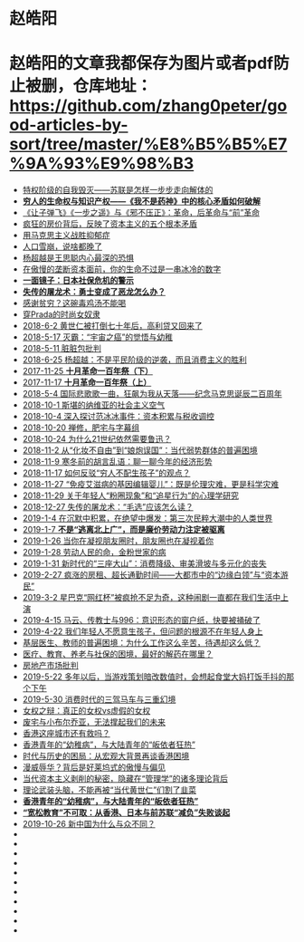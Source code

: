 # 赵皓阳
# 赵皓阳的文章我都保存为图片或者pdf防止被删，仓库地址：https://github.com/zhang0peter/good-articles-by-sort/tree/master/%E8%B5%B5%E7%9A%93%E9%98%B3

*   [特权阶级的自我毁灭——苏联是怎样一步步走向解体的](https://mp.weixin.qq.com/s?__biz=MzI1Njc0NTAzOQ==&mid=2247483661&idx=1&sn=d5df8e53b0d25107c2f5d7ac4688081f&chksm=ea234a2ddd54c33baa5731dcc3c7e3f25ed13fa9df02da73987fce3ce37bf7c0cfcd95f56bb4&mpshare=1&scene=23&srcid=0705UJsgePb2bHTVUf3m75VO#rd)
*   [**穷人的生命权与知识产权——《我不是药神》中的核心矛盾如何破解**](https://mp.weixin.qq.com/s?__biz=MjM5NzE2NTY0Ng==&mid=2650674212&idx=1&sn=7bdeefb77be7fb0c10a92104ab296649&chksm=bed49b0589a31213b2bc4632263e9c80748c38bf48c9ee686665b0c3eabb8139951bc8daf4db&mpshare=1&scene=23&srcid=0713JyJVukxcDMOlUY0yEvCL#rd)
*   [《让子弹飞》《一步之遥》与《邪不压正》：革命，后革命与“前”革命](https://mp.weixin.qq.com/s?__biz=MjM5NzE2NTY0Ng==&mid=2650674256&idx=1&sn=0ca88b1ce0c191bff2db4a9bdfd1297b&chksm=bed49b7189a312670caa50141bccde28c8095fe58c29672f9c40548c3f04725115351457a73d&mpshare=1&scene=23&srcid=0719UO8rvaJf6SBlyaXJLerD#rd)
*   [疯狂的房价背后，反映了资本主义的五个根本矛盾](https://mp.weixin.qq.com/s?__biz=MjM5NzE2NTY0Ng==&mid=2650674261&idx=1&sn=1b4b5a5170eea3a53c9d633f0e907753&chksm=bed49b7489a31262570fff59f3f1743fb36db085a407c85a06370c4aa085ba57347a4b91b28f&mpshare=1&scene=23&srcid=0721F6gRgR3P5mlh4xjoh7hj#rd)
*   [用马克思主义战胜抑郁症](https://mp.weixin.qq.com/s?__biz=MjM5NzE2NTY0Ng==&mid=2650674314&idx=1&sn=27c80bdbece9dbcdffe9619caf327ff7&chksm=bed49bab89a312bdf4bc6771526f1a610d713f5757ab1d8532e4937d0f2823701d5a959c16cc&mpshare=1&scene=23&srcid=0816OwnqmPEYZHQkHnoSUpuy#rd)
*   [人口雪崩，说啥都晚了](https://mp.weixin.qq.com/s?__biz=MjM5NzE2NTY0Ng==&mid=2650674316&idx=1&sn=d41ca988ed198af331a06a587213bccf&chksm=bed49bad89a312bb3afd6ce7d138cef5644f14acd2176adabe2f0753f8158911a9b387c4342c&mpshare=1&scene=23&srcid=0817naGgvpOeO5XdnrqEHR3k#rd)
*   [杨超越是王思聪内心最深的恐惧](https://mp.weixin.qq.com/s?__biz=MjM5NzE2NTY0Ng==&mid=2650674332&idx=1&sn=a9be83bed07b471ed09ffa063f495663&chksm=bed49bbd89a312abd788c0773e5554d921f2d5cef286cc404de4161a118ab480f36afde7875a&mpshare=1&scene=23&srcid=0823U0esJts9FJtEIREMmSUW#rd)
*   [在傲慢的垄断资本面前，你的生命不过是一串冰冷的数字](https://mp.weixin.qq.com/s?__biz=MjM5NzE2NTY0Ng==&mid=2650674343&idx=1&sn=51475d72fd25a9afb2183249dfebedbb&chksm=bed49b8689a312905e787a108fc44d2838f918f4933f64293ba9c8196144a51d4eb0be678179&mpshare=1&scene=23&srcid=0827BrNi4bmrww5EUd8HSSjD#rd)
*   [**一面镜子：日本社保危机的警示**](https://mp.weixin.qq.com/s?__biz=MjM5NzE2NTY0Ng==&mid=2650674364&idx=1&sn=f8c064b608e7ad502dc855402fbb7a32&chksm=bed49b9d89a3128b9c26edf0c4d2acc4f930e2a5126e13ec9e7b239567b65b430160a3f287e8&mpshare=1&scene=23&srcid=0904Iv21FcgAZbnpbPls4BeQ#rd)
*   [**失传的屠龙术：勇士变成了恶龙怎么办？**](https://mp.weixin.qq.com/s?__biz=MjM5NzE2NTY0Ng==&mid=2650674376&idx=1&sn=9f9d00a3a2f280c54363ac811c7727ca&chksm=bed49be989a312ff4b1a02840ff821e0bbd89109823a6c8c840b508e9af5f8a9c9b19e3b8b4e&mpshare=1&scene=23&srcid=09104eLHdn30lMQVSElhgkKU#rd)
*   [感谢贫穷？这碗毒鸡汤不能喝](https://mp.weixin.qq.com/s?__biz=MjM5NzE2NTY0Ng==&mid=2650674287&idx=1&sn=f2ecffafa16e6fa7690ff8933dca4d5b&chksm=bed49b4e89a312584d9bdc9d58a48d1d8b4b24fd08484b843870ad962ac7bee97fcf72ff79b9&mpshare=1&scene=23&srcid=0805DlkUubXED1AF2QU0Cw4B#rd)
*   [穿Prada的时尚女奴隶](https://mp.weixin.qq.com/s?__biz=MjM5NzE2NTY0Ng==&mid=2650674296&idx=1&sn=c2b77ee093dcee67ee7fbdf96ebb1812&chksm=bed49b5989a3124fed63d785e1e20665d8535bd83b07795178a819af3c466bda98401aee65a6&mpshare=1&scene=23&srcid=0806zsebiGbBU67tQfkEgbGO#rd)
*   [2018-6-2 黄世仁被打倒七十年后，高利贷又回来了](https://mp.weixin.qq.com/s?__biz=MjM5NzE2NTY0Ng==&mid=2650674070&idx=1&sn=c9a89cac94940e9999245de18c07d06c&chksm=bed49cb789a315a14b680bde0476c2f376cbcc368e11fd950e7ec03541665204ec6639d03c16&scene=0&ascene=7&devicetype=android-26&version=26060736&nettype=cmnet&abtest_cookie=AwABAAoACwAMAAUAPoseAHeLHgBPkR4A7JEeAGmSHgAAAA%3D%3D&lang=zh_CN&pass_ticket=KfqMVv6Uf3rUEGNidpavb1GG%2FdeJM%2BZWDuv%2BtzH4SvmFm7qE6Kt3sSd18Qk4D5i5&wx_header=1)
*   [2018-5-17 灭霸：“宇宙之癌”的觉悟与幼稚](https://mp.weixin.qq.com/s?__biz=MjM5NzE2NTY0Ng==&mid=2650674049&idx=1&sn=b0b7cca703d319ba07a6cfb3a7d85141&chksm=bed49ca089a315b6d31215856dc24eb7b7931f93d26e4561a1575cd4d3caf0b025213320f6d1&scene=0&ascene=7&devicetype=android-26&version=26060240&nettype=cmnet&abtest_cookie=BAABAAoACwAMAA0ACwA%2Bix4Ad4seAJaMHgBIjx4AVI8eAF%2BPHgCjjx4Ap48eANuPHgA3kB4ATpAeAAAA&lang=zh_CN&pass_ticket=C8vjH6V3tQMj%2BLEJraCMmkpaHFO1SxB5MD3KoPOuQb7xPTPJTrBPs7ku8sOt6rK5&wx_header=1)
*   [2018-5-11 脏脏包批判](https://mp.weixin.qq.com/s?__biz=MjM5NzE2NTY0Ng==&mid=2650674033&idx=1&sn=d542490567d79695ba8745d23bdbfde3&chksm=bed49c5089a31546209959a2c86fe65342acc57b45188fa20f7a00444a30dc85855661af464b&scene=0&ascene=7&devicetype=android-26&version=26060240&nettype=cmnet&abtest_cookie=BAABAAoACwAMAA0ACQA%2Bix4Ad4seAJaMHgDOjh4AII8eAEiPHgBUjx4AX48eAICPHgAAAA%3D%3D&lang=zh_CN&pass_ticket=ZgvFQHuM%2FZJvOpeCgGo8jHhzCKemi9prvHJakUzJZ%2BKvQtloD4a%2BJKpr94wTlTlP&wx_header=1)
*   [2018-6-25 杨超越：不是平民阶级的逆袭，而且消费主义的胜利](https://mp.weixin.qq.com/s?__biz=MjM5NzE2NTY0Ng==&mid=2650674183&idx=1&sn=4877ee074c0bdb9c9d7e9a77a1bb750b&chksm=bed49b2689a312305865afd86bb84f3cdf502b67cf2e83514343f0af263a7c5285b7547c2ef1&scene=0&ascene=14&devicetype=android-26&version=26060739&nettype=cmnet&abtest_cookie=AwABAAoACwAMAAYAPoseACWXHgAKmB4ANpgeAHeYHgChmB4AAAA%3D&lang=zh_CN&pass_ticket=tqg0vPML%2BTARLJOLY%2Ftw59g6C1%2Bf20Y782OQrJaIhR2lXQpvSa3mHgK6ggoIP0Ak&wx_header=1)
*   [2017-11-25 **十月革命一百年祭（下）**](https://mp.weixin.qq.com/s?__biz=MjM5NzE2NTY0Ng==&mid=503189901&idx=1&sn=f60dfa7d9238475ce9906795b6131bde&chksm=3ed49eac09a317ba44c46e4786b4c776eeaa8d27e90562489f21c5f7e2bcd82668eee45aaa4a&scene=20&ascene=14&devicetype=android-26&version=26060739&nettype=cmnet&abtest_cookie=AwABAAoACwAMAAYAPoseACWXHgAKmB4ANpgeAHeYHgChmB4AAAA%3D&lang=zh_CN&pass_ticket=tqg0vPML%2BTARLJOLY%2Ftw59g6C1%2Bf20Y782OQrJaIhR2lXQpvSa3mHgK6ggoIP0Ak&wx_header=1)
*   [2017-11-17 **十月革命一百年祭（上）**](https://mp.weixin.qq.com/s?__biz=MjM5NzE2NTY0Ng==&mid=2650673521&idx=1&sn=d24009158bbd95ebf49c9f009b6e7dfd&chksm=bed49e5089a317467306a8d58e6fad293f9049d38fc227c59762914536206d6584bf45f64ee6&scene=0&ascene=14&devicetype=android-26&version=26060739&nettype=cmnet&abtest_cookie=AwABAAoACwAMAAYAPoseACWXHgAKmB4ANpgeAHeYHgChmB4AAAA%3D&lang=zh_CN&pass_ticket=tqg0vPML%2BTARLJOLY%2Ftw59g6C1%2Bf20Y782OQrJaIhR2lXQpvSa3mHgK6ggoIP0Ak&wx_header=1)
*   [2018-5-4 国际悲歌歌一曲，狂飙为我从天落——纪念马克思诞辰二百周年](https://mp.weixin.qq.com/s?__biz=MjM5NzE2NTY0Ng==&mid=2650674017&idx=2&sn=d6ebcbbf65a3af25d872c917c79bed63&chksm=bed49c4089a31556b2605664e0bba6ec31c0e34fd1d12e3d75cec25ab615ead8e8d381eadfd8&scene=0&ascene=7&devicetype=android-26&version=26060240&nettype=cmnet&abtest_cookie=BAABAAoACwAMAA0ABQA%2Bix4Ad4seAJaMHgBijR4Azo4eAAAA&lang=zh_CN&pass_ticket=U%2F8zd2tQpK4tEQjuL2fgwKbJdYUBRbg1%2BUzUEmYI5rZaBvzEnUCppZsaFRMquLrF&wx_header=1)
*   [2018-10-1 斯堪的纳维亚的社会主义空气](https://mp.weixin.qq.com/s?__biz=MjM5NzE2NTY0Ng==&mid=2650674409&idx=1&sn=2347051ff16c95b57cdcdcdb8cd5f106&chksm=bed49bc889a312deef28af5605a30fe275acf963db5fe8e248875f094367bea67e2bc1522ab9&mpshare=1&scene=23&srcid=1002RunvXJazPEaoInah9eXZ#rd)
*   [2018-10-4 深入探讨范冰冰事件：资本积累与税收调控](https://mp.weixin.qq.com/s?__biz=MjM5NzE2NTY0Ng==&mid=2650674418&idx=1&sn=f3ebbd13556cde52ff3862504664a304&chksm=bed49bd389a312c5361113238522061f3be77a31fb8e4aa41b839858d4f7d3f09d550813daf1&mpshare=1&scene=23&srcid=1005Qs3wmWRnqxqPfAxbFtmv#rd)
*   [2018-10-20 禅修，肥宅与字幕组](https://mp.weixin.qq.com/s?__biz=MjM5NzE2NTY0Ng==&mid=2650674504&idx=1&sn=588f4e63f9d8d1d7244fdc57f184f028&chksm=bed49a6989a3137f45d8a4395549bfd51a942ae8a1a3e463bf3071eb21b2c053a14ecf46357b&mpshare=1&scene=23&srcid=1022XgdFS9XBPMdYPeDXDxDD#rd)
*   [2018-10-24 为什么21世纪依然需要鲁迅？](https://mp.weixin.qq.com/s?__biz=MjM5NzE2NTY0Ng==&mid=2650674525&idx=1&sn=54135744cf331b7791d7c80c26cf950b&chksm=bed49a7c89a3136a9ee0fc2cf446acd820499a8df334ab7bc65023b36bc18e6148a3acb3a468&mpshare=1&scene=23&srcid=1027z4urtMIj2MQ5rB51Atvw#rd)
*   [2018-11-2 从“化妆不自由”到“娘炮误国”：当代弱势群体的普遍困境](https://mp.weixin.qq.com/s?__biz=MjM5NzE2NTY0Ng==&mid=2650674549&idx=1&sn=ec2a97788d3e2a4b8a110988907bbf66&chksm=bed49a5489a3134264a7cd023c79622bf3cbfa8d4258a8a3e4b99de8e630a72b8881e52ac4ef&mpshare=1&scene=23&srcid=1102lMc7ULFJcMl5GWAtFauQ#rd)
*   [2018-11-9 寒冬前的胡言乱语：聊一聊今年的经济形势](https://mp.weixin.qq.com/s?__biz=MjM5NzE2NTY0Ng==&mid=2650674562&idx=1&sn=47c67254fe9073a91ee34c14c2f20971&chksm=bed49aa389a313b5a12ee0ec459e8442a3f5b9b59083ea9fd5ddbbb116336f0cec292c4c2c45&mpshare=1&scene=23&srcid=1109fwyTc9PW9epu4Wf6RswB#rd)
*   [2018-11-17 如何反驳“穷人不配生孩子”的观点？](https://mp.weixin.qq.com/s?__biz=MjM5NzE2NTY0Ng==&mid=2650674572&idx=1&sn=04eaba1b6234c475cd33e6695f5d5d43&chksm=bed49aad89a313bbaf68d4ad02f31ae233a9b60dd2d86d7e500a385ca77162939ead4ea2e4c0&mpshare=1&scene=23&srcid=1116Jf7Oua8xk07IUAXz5C0D#rd)
*   [2018-11-27 “免疫艾滋病的基因编辑婴儿”：既是伦理灾难，更是科学灾难](https://mp.weixin.qq.com/s?__biz=MjM5NzE2NTY0Ng==&mid=2650674581&idx=2&sn=3cc61a133f7412febca9798bc554b9bb&chksm=bed49ab489a313a20fccd6d617588d69f00aa86eba38d3e8b1ec20fef9952348be3d2a1649fd&mpshare=1&scene=23&srcid=11274PQCNel0Ddt9Llcqtb9Y#rd)
*   [2018-11-29 关于年轻人“粉圈现象”和“追星行为”的心理学研究](https://mp.weixin.qq.com/s?__biz=MjM5NzE2NTY0Ng==&mid=2650674589&idx=1&sn=396e0cf3bbc150bf7604f8ceededff45&chksm=bed49abc89a313aa1281d3a817051d6632f8f7f0ccb277158406da4f1fc05bfa7c0caca710c3&mpshare=1&scene=23&srcid=1129xsbh5w81wedHuzr2Yxql#rd)
*   [2018-12-27 失传的屠龙术：“毛选”应该怎么读？](https://mp.weixin.qq.com/s?__biz=MjM5NzE2NTY0Ng==&mid=2650674633&idx=1&sn=bcea9ba8247cad2a28055283b8d0cb24&chksm=bed49ae889a313fe5b88ca26851256315935bb10639f1dcbd520df0832dcfb7c0ab54d4057ec&mpshare=1&scene=23&srcid=1227xlK3vms3E5jmGq3I5ZyN#rd)
*   [2019-1-4 在沉默中积累，在绝望中爆发：第三次民粹大潮中的人类世界](https://mp.weixin.qq.com/s?__biz=MjM5NzE2NTY0Ng==&mid=2650674666&idx=2&sn=34a749898b70b9ee75f23cb6c61cbc48&chksm=bed49acb89a313dd6ca7fbe4c5303c012c41dec207f6f29e6bee030d82ba924bac7df21e970d&mpshare=1&scene=23&srcid=0104wPV5IRDGRi5C3dAWSqNR#rd)
*   [2019-1-7 **不是“逃离北上广”，而是廉价劳动力注定被驱离**](https://mp.weixin.qq.com/s?__biz=MjM5NzE2NTY0Ng==&mid=2650674683&idx=1&sn=2ab366411dab331a6464e217fee95c6e&chksm=bed49ada89a313cc34bb2d5181ea5a4252d4f50f5b3d9cd462fb34ffd23ff9270af9cbc5985f&mpshare=1&scene=23&srcid=0107Yj2dJ1CLZJAZyuWtEDwr#rd)
*   [2019-1-26 当你在凝视朋友圈时，朋友圈也在凝视着你](https://mp.weixin.qq.com/s?__biz=MjM5NzE2NTY0Ng==&mid=2650674703&idx=1&sn=f2f13a4729a567660b233dc16d83f0e8&chksm=bed4992e89a310388b9fc55f72a91bb1e41d266478859dcbe30fd7a51475bf4448ff72329b6c&mpshare=1&scene=23&srcid=0115yDUvIdvd9j3KlSwnNphQ#rd)
*   [2019-1-28 劳动人民的命，金粉世家的病](https://mp.weixin.qq.com/s?__biz=MjM5NzE2NTY0Ng==&mid=2650674713&idx=1&sn=2bebf69767ff047ce04d52a22d080283&chksm=bed4993889a3102ea15497319869eefa706e95dcd6e8efc8dc7ab7e5e640d23a22ace05095fe&mpshare=1&scene=23&srcid=0124boACJK2P4NbhhNMD6hGH#rd)
*   [2019-1-31 新时代的“三座大山”：消费降级、审美滑坡与多元化的丧失](https://mp.weixin.qq.com/s?__biz=MjM5NzE2NTY0Ng==&mid=2650674720&idx=1&sn=dca45126336cfdb63228065d1ff882ec&chksm=bed4990189a3101732c080c37950aadb65c659e7f1935165c86c08c3aa0a4279f2427f1e5752&mpshare=1&scene=23&srcid=#rd)
*   [2019-2-27 疯涨的房租、超长通勤时间——大都市中的“边缘白领”与“资本游民”](https://mp.weixin.qq.com/s?__biz=MjM5NzE2NTY0Ng==&mid=2650674817&idx=1&sn=07574692fbbe2ca6bb772afb22844f84&chksm=bed499a089a310b681dbad82ff4ae7eaf742f8e626bc6af25cdf6505108f53466c89e536255e&mpshare=1&scene=23&srcid=#rd)
*   [2019-3-2 星巴克“网红杯”被疯抢不足为奇，这种闹剧一直都在我们生活中上演](https://mp.weixin.qq.com/s?__biz=MjM5NzE2NTY0Ng==&mid=2650674831&idx=1&sn=d18d5bdc0acd4551e3b8cd1b7ae8b4bd&chksm=bed499ae89a310b8d1d3a4bb85a801cdfbb70982344e9fc8ebc8d5d2c08a9290640ef83eef02&mpshare=1&scene=23&srcid=#rd)
*   [2019-4-15 马云、传教士与996：意识形态的窗户纸，快要被捅破了](https://mp.weixin.qq.com/s?__biz=MjM5NzE2NTY0Ng==&mid=2650674964&idx=1&sn=34f12fa225fcb73ec7b6d9b5b50556bf&chksm=bed4983589a3112350e54f66fc1381e80889fbdb1e02613de7aadb19a3124752c81a08cab044&mpshare=1&scene=23&srcid=#rd)
*   [2019-4-22 我们年轻人不愿意生孩子，但问题的根源不在年轻人身上](https://mp.weixin.qq.com/s?__biz=MjM5NzE2NTY0Ng==&mid=2650675102&idx=1&sn=8a7a29f9010117a194219d781c47a53f&chksm=bed498bf89a311a95c6aced24666b8d2746d41ceb47d503741dec42226ea0ab37bcd4218d0b6&mpshare=1&scene=23&srcid=#rd)
*   [基层医生、教师的普遍困境：为什么工作这么辛苦，待遇却这么低？](https://mp.weixin.qq.com/s?__biz=MjM5NzE2NTY0Ng==&mid=2650675155&idx=1&sn=38b1d2cfd5f4dd2da21918df6daa2cf9&chksm=bed498f289a311e48f6c262945fae2ce8a7c819966e6b799d0a9be5b0fa8b1f3ba8c57453920&mpshare=1&scene=23&srcid=#rd)
*   [医疗、教育、养老与社保的困境，最好的解药在哪里？](https://mp.weixin.qq.com/s?__biz=MjM5NzE2NTY0Ng==&mid=2650675172&idx=1&sn=db3fdf157ca1261865d4dc246ef10c9a&chksm=bed498c589a311d3a81c3f97731cfc42f6e562801c1d46b82eff5a1e5dfde44621a62031a13e&mpshare=1&scene=23&srcid=#rd)
*   [房地产市场批判](https://mp.weixin.qq.com/s?__biz=MjM5NzE2NTY0Ng==&mid=2650674937&idx=1&sn=fe7a78bb850474f1212a8fe26d46e155&chksm=bed499d889a310ce1e5e7c38e43ac6c18654456de0940d25e9f3eb8e724d1ab936b8545d4904&mpshare=1&scene=23&srcid=#rd)
*   [2019-5-22 多年以后，当游戏策划暗改数值时，会想起食堂大妈打饭手抖的那个下午](https://mp.weixin.qq.com/s?__biz=MjM5NzE2NTY0Ng==&mid=2650675187&idx=1&sn=69f326c5464d583c2c1a80b77d3e6c1b&chksm=bed498d289a311c4d71568766c82af339f08daf0b0bdabd251c8166879a269320137cb74dbcc&mpshare=1&scene=23&srcid=#rd)
*   [2019-5-30 消费时代的三驾马车与三重幻境](https://mp.weixin.qq.com/s?__biz=MjM5NzE2NTY0Ng==&mid=2650675228&idx=1&sn=69ae43b56e3271a5f6af1a1e2ea0b303&chksm=bed4973d89a31e2b5e851a5937584aae2b3d27467028b0ab51caeedb5a1dbbbc0ed7991b1389&mpshare=1&scene=23&srcid=#rd)
*   [女权之辩：真正的女权vs虚假的女权](https://mp.weixin.qq.com/s?__biz=MjM5NzE2NTY0Ng==&mid=2650675303&idx=1&sn=be7421c6961e0737ef14d8d379382c3c&chksm=bed4974689a31e50b40bb3a489476e21c7fc6e6346548b22b13ecccd88ae71afd12bd9c37086&mpshare=1&scene=23&srcid=#rd)
*   [废宅与小布尔乔亚，无法撑起我们的未来](https://mp.weixin.qq.com/s?__biz=MjM5NzE2NTY0Ng==&mid=2650675402&idx=1&sn=cf0157bc0b7031a4d6764e7e5dc05870&chksm=bed497eb89a31efdeb2037904dc7e65eac35a23e4278f1c0232ef69c04b572481ff9c10ef3b3&mpshare=1&scene=23&srcid=#rd)
*   [香港这座城市还有救吗？](https://mp.weixin.qq.com/s?__biz=MjM5NzE2NTY0Ng==&mid=2650675343&idx=1&sn=0215bea55e159d2c0cf8eb9193b2c696&chksm=bed497ae89a31eb8c760b9ef47f3e3decd3249466dc9bd28908e708ee5ad42e18f8e5afbc8e9&mpshare=1&scene=23&srcid=0622syZchgkxJWJb4M44g2gt#rd)
*   [香港青年的“幼稚病”，与大陆青年的“皈依者狂热”](https://mp.weixin.qq.com/s?__biz=MjM5NzE2NTY0Ng==&mid=2650675384&idx=1&sn=df765f036d8de6bc497c94354cdf5927&chksm=bed4979989a31e8f00a87a063df5b1e98823e6137aba91d2b5fd62eaad31a927c903c31a2b98&mpshare=1&scene=23&srcid=#rd)
*   [时代与历史的困局：从宏观大背景再谈香港困境](https://mp.weixin.qq.com/s?__biz=MjM5NzE2NTY0Ng==&mid=2650675481&idx=1&sn=3ac3c99d10dc2643287c741e3db3261e&chksm=bed4963889a31f2e0d793c64fdcc22df0532576c2c18b5c03a11d50373549cbf6e7f4fb11dff&mpshare=1&scene=23&srcid=#rd)
*   [漫威辱华？背后是好莱坞式的傲慢与偏见](https://mp.weixin.qq.com/s?__biz=MjM5NzE2NTY0Ng==&mid=2650675506&idx=1&sn=c5c41ac9c321b8b2909d2822fc531784&chksm=bed4961389a31f054dada29f26e320040cd7848fcdb79d903a8002212da8065f58f3ddd8bb40&mpshare=1&scene=23&srcid=&sharer_sharetime=1564046836114&sharer_shareid=19fe229c09c2cd2c6445c2856dcf3d6d#rd)
*   [当代资本主义剥削的秘密，隐藏在“管理学”的诸多理论背后](https://mp.weixin.qq.com/s/GUvlIA2K88NRgp83V6CXBQ)
*   [理论武装头脑，不能再被“当代黄世仁”们割了韭菜](https://mp.weixin.qq.com/s?__biz=MjM5NzE2NTY0Ng==&mid=2650675993&idx=1&sn=71a80099098443f1282ba16ce1d1ceef&chksm=bed4943889a31d2e5732c6cdec1d2e425ca7bc8ad78fa46adbaa223488c1427703f9e1d6c51c&mpshare=1&scene=23&srcid=&sharer_sharetime=1572257663152&sharer_shareid=19fe229c09c2cd2c6445c2856dcf3d6d#rd)
*   [**香港青年的“幼稚病”，与大陆青年的“皈依者狂热”**](https://mp.weixin.qq.com/s?__biz=MjM5NzE2NTY0Ng==&mid=2650675384&idx=1&sn=df765f036d8de6bc497c94354cdf5927&chksm=bed4979989a31e8f00a87a063df5b1e98823e6137aba91d2b5fd62eaad31a927c903c31a2b98&mpshare=1&scene=23&srcid=#rd)
*   [**“宽松教育”不可取：从香港、日本与前苏联“减负”失败谈起**](https://mp.weixin.qq.com/s/v6NSvNq5XqvnpGkXV83L6w)
*   [2019-10-26 新中国为什么与众不同？](https://mp.weixin.qq.com/s/-RejbLyyiYhCHR0Bse8GYQ)
*   []()
*   []()
*   []()
*   []()
*   []()
*   []()
*   []()
*   []()
*   []()
*   []()
*   []()


